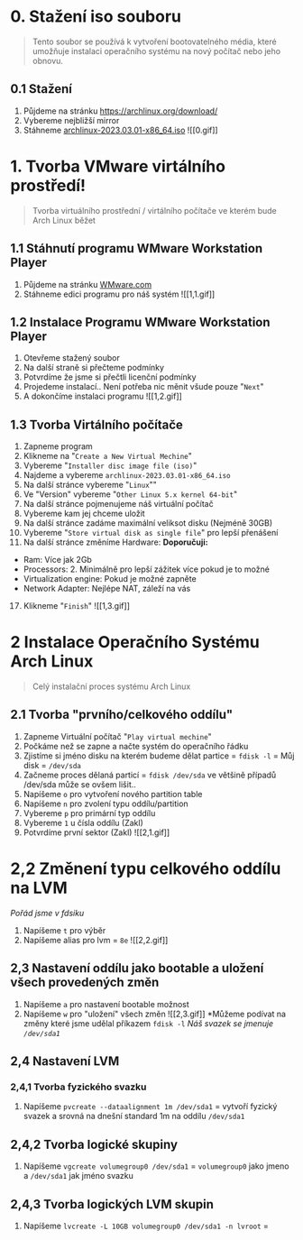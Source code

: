 
# 0. Stažení iso souboru
>Tento soubor se používá k vytvoření bootovatelného média, které umožňuje instalaci operačního systému na nový počítač nebo jeho obnovu.
## 0.1 Stažení
1. Půjdeme na stránku https://archlinux.org/download/
2. Vybereme nejbližší mirror
3. Stáhneme [archlinux-2023.03.01-x86_64.iso](https://mirror.dkm.cz/archlinux/iso/2023.03.01/archlinux-2023.03.01-x86_64.iso)
![[0.gif]]


# 1. Tvorba VMware virtálního prostředí!
>Tvorba virtuálního prostřední / virtálního počítače ve kterém bude Arch Linux běžet
## 1.1 Stáhnutí programu WMware Workstation Player
1. Půjdeme na stránku [WMware.com](https://customerconnect.vmware.com/en/downloads/details?downloadGroup=WKST-PLAYER-1701&productId=1377&rPId=100675)
2. Stáhneme edici programu pro náš systém
![[1,1.gif]]

## 1.2 Instalace Programu WMware Workstation Player
1. Otevřeme stažený soubor
2. Na další straně si přečteme podmínky
3. Potvrdíme že jsme si přečtli licenční podmínky
4. Projedeme instalací.. Není potřeba nic měnit všude pouze "`Next`"
5. A dokončíme instalaci programu
![[1,2.gif]]

## 1.3 Tvorba Virtálního počítače
1. Zapneme program
2. Klikneme na "`Create a New Virtual Mechine`"
3. Vybereme "`Installer disc image file (iso)`"
5. Najdeme a vybereme `archlinux-2023.03.01-x86_64.iso`
7. Na další stránce vybereme "`Linux`""
8. Ve "Version" vybereme "`Other Linux 5.x kernel 64-bit`"
10. Na další stránce pojmenujeme náš virtuální počítač
12. Vybereme kam jej chceme uložit
14. Na další stránce zadáme maximální veliksot disku (Nejméně 30GB)
15. Vybereme "`Store virtual disk as single file`" pro lepší přenášení
16. Na další stránce změníme Hardware:
**Doporučuji:**
- Ram: Více jak 2Gb
- Processors: 2. Minimálně pro lepší zážitek více pokud je to možné
- Virtualization engine: Pokud je možné zapněte
- Network Adapter: Nejlépe NAT, záleží na vás

17. Klikneme "`Finish`"
![[1,3.gif]]


# 2 Instalace Operačního Systému Arch Linux
>Celý instalační proces systému Arch Linux
## 2.1 Tvorba "prvního/celkového oddílu"
1. Zapneme Virtuální počítač "`Play virtual mechine`"
2. Počkáme než se zapne a načte systém do operačního řádku
3. Zjistíme si jméno disku na kterém budeme dělat partice = `fdisk -l` = Můj disk = `/dev/sda`
4. Začneme proces dělaná particí = `fdisk /dev/sda` ve většině případů /dev/sda může se ovšem lišit.. 
5. Napíšeme `o` pro vytvoření nového partition table
6. Napíšeme `n` pro zvolení typu oddílu/partition
7. Vybereme `p` pro primární typ oddílu
8. Vybereme `1` u čísla oddílu (Zakl)
9. Potvrdíme první sektor (Zakl)
![[2,1.gif]]

# 2,2 Změnení typu celkového oddílu na LVM
*Pořád jsme v fdsiku*
1. Napíšeme `t` pro výběr
2. Napíšeme alias pro lvm = `8e`
![[2,2.gif]]

## 2,3 Nastavení oddílu jako bootable a uložení všech provedených změn
1. Napíšeme `a` pro nastavení bootable možnost
2. Napíšeme `w` pro "uložení" všech změn
![[2,3.gif]]
*Můžeme podívat na změny které jsme udělal příkazem `fdisk -l`
*Náš svazek se jmenuje `/dev/sda1`*

## 2,4 Nastavení LVM
### 2,4,1 Tvorba fyzického svazku
1. Napíšeme `pvcreate --dataalignment 1m /dev/sda1` = vytvoří fyzický svazek a srovná na dnešní standard 1m na oddílu `/dev/sda1`
## 2,4,2 Tvorba logické skupiny
1. Napíšeme  `vgcreate volumegroup0 /dev/sda1` = `volumegroup0` jako jmeno a `/dev/sda1` jak jméno svazku
## 2,4,3 Tvorba logických LVM skupin
1. Napíšeme `lvcreate -L 10GB volumegroup0 /dev/sda1 -n lvroot` = 